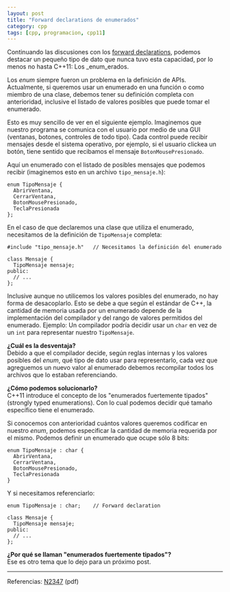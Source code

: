 ```yaml
---
layout: post
title: "Forward declarations de enumerados"
category: cpp
tags: [cpp, programacion, cpp11]
---
```


Continuando las discusiones con los <a href="https://plus.google.com/u/0/b/111182086636270314265/111182086636270314265/posts/hk7tonfPkFj">forward declarations</a>,
podemos destacar un pequeño tipo de dato que nunca tuvo esta capacidad,
por lo menos no hasta C++11: Los _enum_erados.

Los _enum_ siempre fueron un problema en la definición de APIs.
Actualmente, si queremos usar un enumerado en una función o como
miembro de una clase, debemos tener su definición completa con
anterioridad, inclusive el listado de valores posibles que puede tomar
el enumerado.

Esto es muy sencillo de ver en el siguiente ejemplo. Imaginemos que
nuestro programa se comunica con el usuario por medio de una GUI
(ventanas, botones, controles de todo tipo). Cada control puede
recibir mensajes desde el sistema operativo, por ejemplo, si el
usuario clickea un botón, tiene sentido que recibamos el mensaje
`BotonMousePresionado`.

Aquí un enumerado con el listado de posibles mensajes que podemos recibir
(imaginemos esto en un archivo `tipo_mensaje.h`):

    enum TipoMensaje {
      AbrirVentana,
      CerrarVentana,
      BotonMousePresionado,
      TeclaPresionada
    };

En el caso de que declaremos una clase que utiliza el enumerado,
necesitamos de la definición de `TipoMensaje` completa:

    #include "tipo_mensaje.h"   // Necesitamos la definición del enumerado

    class Mensaje {
      TipoMensaje mensaje;
    public:
      // ...
    };

Inclusive aunque no utilicemos los valores posibles del enumerado, no
hay forma de desacoplarlo. Esto se debe a que según el estándar de C++,
la cantidad de memoria usada por un enumerado depende de la
implementación del compilador y del rango de valores permitidos del
enumerado. Ejemplo: Un compilador podría decidir usar un `char` en
vez de un `int` para representar nuestro `TipoMensaje`.

**¿Cuál es la desventaja?**<br/>
Debido a que el compilador decide, según reglas internas y los valores
posibles del _enum_, qué tipo de dato usar para representarlo, cada
vez que agreguemos un nuevo valor al enumerado debemos recompilar
todos los archivos que lo estaban referenciando.

**¿Cómo podemos solucionarlo?**<br/>
C++11 introduce el concepto de los "enumerados fuertemente tipados"
(strongly typed enumerations). Con lo cual podemos decidir qué
tamaño específico tiene el enumerado.

Si conocemos con anterioridad cuántos valores queremos codificar en
nuestro _enum_, podemos especificar la cantidad de memoria requerida
por el mismo. Podemos definir un enumerado que ocupe sólo 8 bits:

    enum TipoMensaje : char {
      AbrirVentana,
      CerrarVentana,
      BotonMousePresionado,
      TeclaPresionada
    }

Y si necesitamos referenciarlo:

    enum TipoMensaje : char;    // Forward declaration

    class Mensaje {
      TipoMensaje mensaje;
    public:
      // ...
    };

**¿Por qué se llaman "enumerados fuertemente tipados"?**<br/>
Ese es otro tema que lo dejo para un próximo post.

----

Referencias: [N2347](http://www.open-std.org/jtc1/sc22/wg21/docs/papers/2007/n2347.pdf) (pdf)
